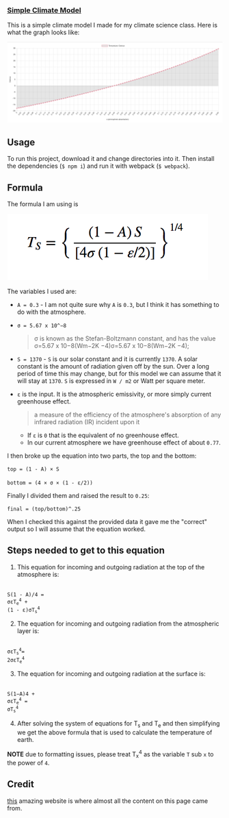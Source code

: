 ### [Simple Climate Model](http://climate-model.surge.sh/)

This is a simple climate model I made for my climate science class. Here is what the graph looks like:

![graph](./images/graph.png)

## Usage
To run this project, download it and change directories into it. Then install the dependencies (`$ npm i`) and run it with webpack (`$ webpack`).

## Formula
The formula I am using is

![formula](./images/fromula.png)

The variables I used are:
- `A = 0.3` - I am not quite sure why `A` is `0.3`, but I think it has something to do with the atmosphere.

- `σ = 5.67 x 10^−8`
  > σ is known as the Stefan-Boltzmann constant, and has the value σ=5.67 x 10−8(Wm−2K −4)σ=5.67 x 10−8(Wm−2K −4);

- `S = 1370` - `S` is our solar constant and it is currently `1370`. A solar constant is the amount of radiation given off by the sun. Over a long period of time this may change, but for this model we can assume that it will stay at `1370`. `S` is expressed in `W / m2` or Watt per square meter.

- `ε` is the input. It is the atmospheric emissivity, or more simply current greenhouse effect.
  >a measure of the efficiency of the atmosphere's absorption of any infrared radiation (IR) incident upon it

  - If `ε` is `0` that is the equivalent of no greenhouse effect.
  - In our current atmosphere we have greenhouse effect of about `0.77`.

I then broke up the equation into two parts, the top and the bottom:

```
top = (1 - A) × S

bottom = (4 × σ × (1 - ε/2))
```

Finally I divided them and raised the result to `0.25`:

```
final = (top/bottom)^.25
```

When I checked this against the provided data it gave me the "correct" output so I will assume that the equation worked.

## Steps needed to get to this equation
1. This equation for incoming and outgoing radiation at the top of the atmosphere is:
<pre><code>
S(1 - A)/4 =
σεT<sub>e</sub><sup>4</sup> +
(1 - ε)σT<sub>s</sub><sup>4</sup>
</code></pre>

2. The equation for incoming and outgoing radiation from the atmospheric layer is:
<pre><code>
σεT<sub>s</sub><sup>4</sup>=
2σεT<sub>e</sub><sup>4</sup>
</code></pre>

3. The equation for incoming and outgoing radiation at the surface is:
<pre><code>
S(1−A)4 +
σεT<sub>e</sub><sup>4</sup> =
σT<sub>s</sub><sup>4</sup>
</code></pre>

4. After solving the system of equations for T<sub>s</sub> and T<sub>e</sub> and then simplifying we get the above formula that is used to calculate the temperature of earth.


**NOTE** due to formatting issues, please treat T<sub>x</sub><sup>4</sup> as the variable `T` sub `x` to the power of `4`.

## Credit

[this](https://www.e-education.psu.edu/meteo469/node/198) amazing website is where almost all the content on this page came from.
